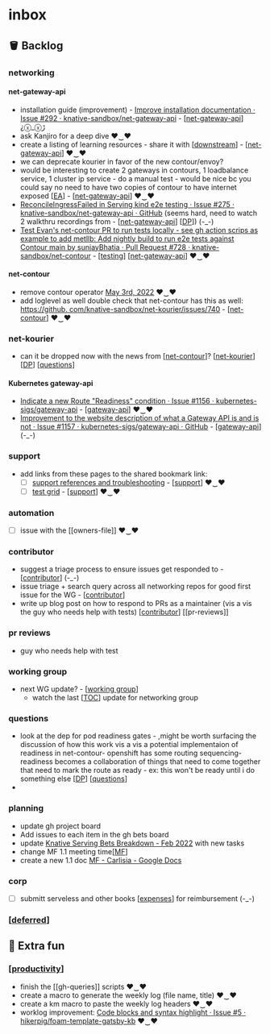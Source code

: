 # inbox

## 🪣 Backlog


### networking
#### net-gateway-api
- installation guide (improvement) - [Improve installation documentation · Issue #292 · knative-sandbox/net-gateway-api](https://github.com/knative-sandbox/net-gateway-api/issues/292) - [[net-gateway-api]] ¿ⓧ_ⓧﮌ
- ask Kanjiro for a deep dive ♥‿♥
- create a listing of learning resources - share it with [[downstream]] - [[net-gateway-api]] ♥‿♥
- we can deprecate kourier in favor of the new contour/envoy?
- would be interesting to create 2 gateways in contours, 1 loadbalance service, 1 cluster ip service - do a manual test - would be nice bc you could say no need to have two copies of contour to have internet exposed [[EA]] - [[net-gateway-api]] ♥‿♥
- [ReconcileIngressFailed in Serving kind e2e testing · Issue #275 · knative-sandbox/net-gateway-api · GitHub](https://github.com/knative-sandbox/net-gateway-api/issues/275) (seems hard, need to watch 2 walkthru recordings from - [[net-gateway-api]] [[DP]]) (-_-)
- [Test Evan's net-contour PR to run tests locally - see gh action scrips as example to add metllb: Add nightly build to run e2e tests against Contour main by sunjayBhatia · Pull Request #728 · knative-sandbox/net-contour](https://github.com/knative-sandbox/net-contour/pull/728/files) - [[testing]] [[net-gateway-api]] ♥‿♥

#### net-contour
- remove contour operator [May 3rd, 2022](https://www.amplenote.com/notes/5ec5a698-cb15-11ec-8957-a6b52dd98539) ♥‿♥
- add loglevel as well double check that net-contour has this as well: [https://github. com/knative-sandbox/net-kourier/issues/740](https://github.com/knative-sandbox/net-kourier/issues/740) - [[net-contour]] ♥‿♥


### net-kourier
- can it be dropped now with the news from [[net-contour]]? [[net-kourier]] [[DP]] [[questions]]

#### Kubernetes gateway-api
- [Indicate a new Route "Readiness" condition · Issue #1156 · kubernetes-sigs/gateway-api](https://github.com/kubernetes-sigs/gateway-api/issues/1156) - [[gateway-api]] ♥‿♥
- [Improvement to the website description of what a Gateway API is and is not · Issue #1157 · kubernetes-sigs/gateway-api · GitHub](https://github.com/kubernetes-sigs/gateway-api/issues/1157) - [[gateway-api]] (-_-)

### support
- add links from these pages to the shared bookmark link:
  - [ ] [support references and troubleshooting](https://www.amplenote.com/notes/ad25a434-8ff9-11ec-a4cd-0ac1ffe50cf3?tag=support) - [[support]]
 ♥‿♥
  - [ ] [test grid](https://www.amplenote.com/notes/d2bc5198-8fae-11ec-927c-0ac1ffe50cf3?tag=support) - [[support]]
♥‿♥

### automation
- [ ] issue with the [[owners-file]] ♥‿♥

### contributor
- suggest a triage process to ensure issues get responded to - [[contributor]] (-_-)
- issue triage + search query across all networking repos for good first issue for the WG - [[contributor]]
- write up blog post on how to respond to PRs as a maintainer (vis a vis the guy who needs help with tests) [[contributor]] [[pr-reviews]]

### pr reviews
- guy who needs help with test


### working group
- next WG update? - [[working group]]
  - watch the last [[TOC]] update for networking group

### questions
- look at the dep for pod readiness gates - ,might be worth surfacing the discussion of how this work vis a vis a potential implementaion of readiness in net-contour- openshift has some routing sequencing- readiness becomes a collaboration of things that need to come together that need to mark the route as ready - ex: this won't be ready until i do something else [[DP]] [[questions]]
-
### planning
- update gh project board
- Add issues to each item in the gh bets board
- update [Knative Serving Bets Breakdown - Feb 2022](https://github.com/orgs/vmware-tanzu/projects/37/views/1) with new tasks
- change MF 1.1 meeting time[[MF]]
- create a new 1.1 doc [MF - Carlisia - Google Docs](https://docs.google.com/document/d/1CUtNJEQB5ncyQPwzSvRnkEoHnj0YXHv31k6ccr425ZE/edit#heading=h.f3rr838kod4r)

### corp
- [ ] submitt serveless and other books [[expenses]] for reimbursement (-_-)

### [[deferred]]
## 💃 Extra fun
### [[productivity]]
- finish the [[gh-queries]] scripts ♥‿♥
- create a macro to generate the weekly log (file name, title) ♥‿♥
- create a km macro to paste the weekly log headers ♥‿♥
- worklog improvement: [Code blocks and syntax highlight · Issue #5 · hikerpig/foam-template-gatsby-kb](https://github.com/hikerpig/foam-template-gatsby-kb/issues/5) ♥‿♥


[//begin]: # "Autogenerated link references for markdown compatibility"
[net-gateway-api]: ../knative/net-gateway-api.md "net-gateway-api"
[downstream]: ../oss/downstream.md "downstream"
[net-gateway-api]: ../knative/net-gateway-api.md "net-gateway-api"
[EA]: ../collaborators/EA.md "EA"
[net-gateway-api]: ../knative/net-gateway-api.md "net-gateway-api"
[net-gateway-api]: ../knative/net-gateway-api.md "net-gateway-api"
[DP]: ../collaborators/DP.md "DP"
[testing]: ../oss/testing.md "testing"
[net-gateway-api]: ../knative/net-gateway-api.md "net-gateway-api"
[net-contour]: ../knative/net-contour.md "net-contour"
[net-contour]: ../knative/net-contour.md "net-contour"
[net-kourier]: ../knative/net-kourier.md "net-kourier"
[DP]: ../collaborators/DP.md "DP"
[questions]: questions.md "questions"
[gateway-api]: ../kubernetes/gateway-api.md "gateway-api"
[gateway-api]: ../kubernetes/gateway-api.md "gateway-api"
[support]: ../knative/support.md "support"
[support]: ../knative/support.md "support"
[owners file]: <../notebook/2022/owners file.md> "owners file"
[contributor]: ../oss/contributor.md "contributor"
[contributor]: ../oss/contributor.md "contributor"
[contributor]: ../oss/contributor.md "contributor"
[pr reviews]: <../oss/pr reviews.md> "pr reviews"
[working group]: <../oss/working group.md> "working group"
[TOC]: ../oss/TOC.md "TOC"
[DP]: ../collaborators/DP.md "DP"
[questions]: questions.md "questions"
[MF]: ../collaborators/MF.md "MF"
[expenses]: ../corp/expenses.md "expenses"
[deferred]: deferred.md "deferred"
[productivity]: productivity.md "productivity"
[gh queries]: <../notebook/2022/gh queries.md> "gh queries"
[//end]: # "Autogenerated link references"
[//begin]: # "Autogenerated link references for markdown compatibility"
[net-gateway-api]: ../knative/net-gateway-api.md "net-gateway-api"
[downstream]: ../oss/downstream.md "downstream"
[net-gateway-api]: ../knative/net-gateway-api.md "net-gateway-api"
[EA]: ../collaborators/EA.md "EA"
[net-gateway-api]: ../knative/net-gateway-api.md "net-gateway-api"
[net-gateway-api]: ../knative/net-gateway-api.md "net-gateway-api"
[DP]: ../collaborators/DP.md "DP"
[testing]: ../oss/testing.md "testing"
[net-gateway-api]: ../knative/net-gateway-api.md "net-gateway-api"
[net-contour]: ../knative/net-contour.md "net-contour"
[net-contour]: ../knative/net-contour.md "net-contour"
[net-kourier]: ../knative/net-kourier.md "net-kourier"
[DP]: ../collaborators/DP.md "DP"
[questions]: questions.md "questions"
[gateway-api]: ../kubernetes/gateway-api.md "gateway-api"
[gateway-api]: ../kubernetes/gateway-api.md "gateway-api"
[support]: ../knative/support.md "support"
[support]: ../knative/support.md "support"
[owners file]: <../notebook/2022/owners file.md> "owners file"
[contributor]: ../oss/contributor.md "contributor"
[contributor]: ../oss/contributor.md "contributor"
[contributor]: ../oss/contributor.md "contributor"
[pr reviews]: <../oss/pr reviews.md> "pr reviews"
[working group]: <../oss/working group.md> "working group"
[TOC]: ../oss/TOC.md "TOC"
[DP]: ../collaborators/DP.md "DP"
[questions]: questions.md "questions"
[MF]: ../collaborators/MF.md "MF"
[expenses]: ../corp/expenses.md "expenses"
[deferred]: deferred.md "deferred"
[productivity]: productivity.md "productivity"
[gh queries]: <../notebook/2022/gh queries.md> "gh queries"
[//end]: # "Autogenerated link references"